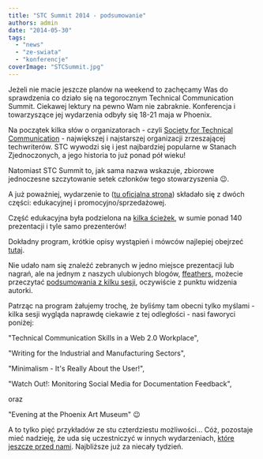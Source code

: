 ```yaml
---
title: "STC Summit 2014 - podsumowanie"
authors: admin
date: "2014-05-30"
tags:
  - "news"
  - "ze-swiata"
  - "konferencje"
coverImage: "STCSummit.jpg"
---
```


Jeżeli nie macie jeszcze planów na weekend to zachęcamy Was do sprawdzenia co
działo się na tegorocznym Technical Communication Summit. Ciekawej lektury na
pewno Wam nie zabraknie. Konferencja i towarzyszące jej wydarzenia odbyły się
18-21 maja w Phoenix.

Na początek kilka słów o organizatorach - czyli
[Society for Technical Communication](http://stc.org/) - największej i
najstarszej organizacji zrzeszającej techwriterów. STC wywodzi się i jest
najbardziej popularne w Stanach Zjednoczonych, a jego historia to już ponad pół
wieku!

Natomiast STC Summit to, jak sama nazwa wskazuje, zbiorowe jednoczesne
szczytowanie setek członków tego stowarzyszenia 😉.

A już poważniej, wydarzenie to ([tu oficjalna strona](http://summit.stc.org/))
składało się z dwóch części: edukacyjnej i promocyjno/sprzedażowej.

Część edukacyjna była podzielona na
[kilka ścieżek](http://summit.stc.org/track-descriptions/), w sumie ponad 140
prezentacji i tyle samo prezenterów!

Dokładny program, krótkie opisy wystąpień i mówców najlepiej obejrzeć
[tutaj](http://lanyrd.com/2014/society-for-technical-communication/).

Nie udało nam się znaleźć zebranych w jedno miejsce prezentacji lub nagrań, ale
na jednym z naszych ulubionych blogów,
[ffeathers](http://ffeathers.wordpress.com/), możecie przeczytać
[podsumowania z kilku sesji](http://ffeathers.wordpress.com/2014/05/22/stc-summit-2014-wrapup-stc14/),
oczywiście z punktu widzenia autorki.

Patrząc na program żałujemy trochę, że byliśmy tam obecni tylko myślami - kilka
sesji wygląda naprawdę ciekawie z tej odległości - nasi faworyci poniżej:

"Technical Communication Skills in a Web 2.0 Workplace",

"Writing for the Industrial and Manufacturing Sectors",

"Minimalism - It's Really About the User!",

"Watch Out!: Monitoring Social Media for Documentation Feedback",

oraz

"Evening at the Phoenix Art Museum" 😉

A to tylko pięć przykładów ze stu czterdziestu możliwości... Cóż, pozostaje mieć
nadzieję, że uda się uczestniczyć w innych wydarzeniach,
[które jeszcze przed nami](http://techwriter.pl/konferencje-2014-drugie-polrocze/).
Najbliższe już za niecały tydzień.
